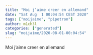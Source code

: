 ```yaml
---
title: "Moi j’aime creer en allemand"
date: "Sat Aug  1 00:04:54 CEST 2020"
tags: ["moijaime", "pipotron"]
author: m1ch3l
categories: ["generated"]
slug: "moijaime/2020-08-01-00:04:54"
---
```


Moi j’aime creer en allemand
